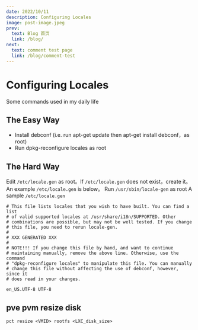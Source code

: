 ```yaml
---
date: 2022/10/11
description: Configuring Locales
image: post-image.jpeg
prev:
  text: Blog 首页
  link: /blog/
next:
  text: comment test page
  link: /blog/comment-test
---
```


# Configuring Locales
Some commands used in my daily life
## The Easy Way
 - Install debconf (i.e. run apt-get update then apt-get install debconf，as root)
 - Run dpkg-reconfigure locales as root
<!--more-->
## The Hard Way
Edit `/etc/locale.gen` as root。If `/etc/locale.gen` does not exist，create it。An example `/etc/locale.gen` is below。
Run `/usr/sbin/locale-gen` as root
A sample `/etc/locale.gen`
```
# This file lists locales that you wish to have built. You can find a list
# of valid supported locales at /usr/share/i18n/SUPPORTED. Other
# combinations are possible, but may not be well tested. If you change
# this file, you need to rerun locale-gen.
#
# XXX GENERATED XXX
#
# NOTE!!! If you change this file by hand, and want to continue
# maintaining manually, remove the above line. Otherwise, use the command
# "dpkg-reconfigure locales" to manipulate this file. You can manually
# change this file without affecting the use of debconf, however, since it
# does read in your changes.

en_US.UTF-8 UTF-8
```
## pve pvm resize disk
`pct resize <VMID> rootfs <LXC_disk_size>`
